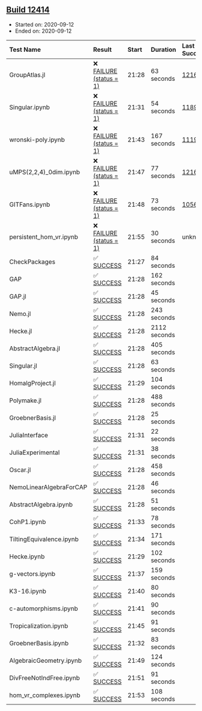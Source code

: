 ## [Build 12414](https://oscarci.mathematik.uni-kl.de/job/oscar/12414/)

* Started on: 2020-09-12
* Ended on: 2020-09-12

| Test Name    | Result | Start | Duration | Last Success | First Failure |
|:-------------|:-------|:------|:---------|:-------------|:--------------|
| GroupAtlas.jl | ❌ [FAILURE (status = 1)](https://oscarci.mathematik.uni-kl.de/job/oscar/12414/artifact/logs/build-12414/GroupAtlas.jl.log) | 21:28 | 63 seconds | [12167](https://oscarci.mathematik.uni-kl.de/job/oscar/12167/) | [12168](https://oscarci.mathematik.uni-kl.de/job/oscar/12168/) |
| Singular.ipynb | ❌ [FAILURE (status = 1)](https://oscarci.mathematik.uni-kl.de/job/oscar/12414/artifact/logs/build-12414/Singular.ipynb.log) | 21:31 | 54 seconds | [11893](https://oscarci.mathematik.uni-kl.de/job/oscar/11893/) | [11894](https://oscarci.mathematik.uni-kl.de/job/oscar/11894/) |
| wronski-poly.ipynb | ❌ [FAILURE (status = 1)](https://oscarci.mathematik.uni-kl.de/job/oscar/12414/artifact/logs/build-12414/wronski-poly.ipynb.log) | 21:43 | 167 seconds | [11192](https://oscarci.mathematik.uni-kl.de/job/oscar/11192/) | [11193](https://oscarci.mathematik.uni-kl.de/job/oscar/11193/) |
| uMPS(2,2,4)_0dim.ipynb | ❌ [FAILURE (status = 1)](https://oscarci.mathematik.uni-kl.de/job/oscar/12414/artifact/logs/build-12414/uMPS-2-2-4-_0dim.ipynb.log) | 21:47 | 77 seconds | [12167](https://oscarci.mathematik.uni-kl.de/job/oscar/12167/) | [12168](https://oscarci.mathematik.uni-kl.de/job/oscar/12168/) |
| GITFans.ipynb | ❌ [FAILURE (status = 1)](https://oscarci.mathematik.uni-kl.de/job/oscar/12414/artifact/logs/build-12414/GITFans.ipynb.log) | 21:48 | 73 seconds | [10566](https://oscarci.mathematik.uni-kl.de/job/oscar/10566/) | [10567](https://oscarci.mathematik.uni-kl.de/job/oscar/10567/) |
| persistent_hom_vr.ipynb | ❌ [FAILURE (status = 1)](https://oscarci.mathematik.uni-kl.de/job/oscar/12414/artifact/logs/build-12414/persistent_hom_vr.ipynb.log) | 21:55 | 30 seconds | unknown | unknown |
| CheckPackages | ✅ [SUCCESS](https://oscarci.mathematik.uni-kl.de/job/oscar/12414/artifact/logs/build-12414/CheckPackages.log) | 21:27 | 84 seconds |  |  |
| GAP | ✅ [SUCCESS](https://oscarci.mathematik.uni-kl.de/job/oscar/12414/artifact/logs/build-12414/GAP.log) | 21:28 | 162 seconds |  |  |
| GAP.jl | ✅ [SUCCESS](https://oscarci.mathematik.uni-kl.de/job/oscar/12414/artifact/logs/build-12414/GAP.jl.log) | 21:28 | 45 seconds |  |  |
| Nemo.jl | ✅ [SUCCESS](https://oscarci.mathematik.uni-kl.de/job/oscar/12414/artifact/logs/build-12414/Nemo.jl.log) | 21:28 | 243 seconds |  |  |
| Hecke.jl | ✅ [SUCCESS](https://oscarci.mathematik.uni-kl.de/job/oscar/12414/artifact/logs/build-12414/Hecke.jl.log) | 21:28 | 2112 seconds |  |  |
| AbstractAlgebra.jl | ✅ [SUCCESS](https://oscarci.mathematik.uni-kl.de/job/oscar/12414/artifact/logs/build-12414/AbstractAlgebra.jl.log) | 21:28 | 405 seconds |  |  |
| Singular.jl | ✅ [SUCCESS](https://oscarci.mathematik.uni-kl.de/job/oscar/12414/artifact/logs/build-12414/Singular.jl.log) | 21:28 | 63 seconds |  |  |
| HomalgProject.jl | ✅ [SUCCESS](https://oscarci.mathematik.uni-kl.de/job/oscar/12414/artifact/logs/build-12414/HomalgProject.jl.log) | 21:29 | 104 seconds |  |  |
| Polymake.jl | ✅ [SUCCESS](https://oscarci.mathematik.uni-kl.de/job/oscar/12414/artifact/logs/build-12414/Polymake.jl.log) | 21:28 | 488 seconds |  |  |
| GroebnerBasis.jl | ✅ [SUCCESS](https://oscarci.mathematik.uni-kl.de/job/oscar/12414/artifact/logs/build-12414/GroebnerBasis.jl.log) | 21:28 | 25 seconds |  |  |
| JuliaInterface | ✅ [SUCCESS](https://oscarci.mathematik.uni-kl.de/job/oscar/12414/artifact/logs/build-12414/JuliaInterface.log) | 21:31 | 22 seconds |  |  |
| JuliaExperimental | ✅ [SUCCESS](https://oscarci.mathematik.uni-kl.de/job/oscar/12414/artifact/logs/build-12414/JuliaExperimental.log) | 21:31 | 38 seconds |  |  |
| Oscar.jl | ✅ [SUCCESS](https://oscarci.mathematik.uni-kl.de/job/oscar/12414/artifact/logs/build-12414/Oscar.jl.log) | 21:28 | 458 seconds |  |  |
| NemoLinearAlgebraForCAP | ✅ [SUCCESS](https://oscarci.mathematik.uni-kl.de/job/oscar/12414/artifact/logs/build-12414/NemoLinearAlgebraForCAP.log) | 21:28 | 46 seconds |  |  |
| AbstractAlgebra.ipynb | ✅ [SUCCESS](https://oscarci.mathematik.uni-kl.de/job/oscar/12414/artifact/logs/build-12414/AbstractAlgebra.ipynb.log) | 21:28 | 51 seconds |  |  |
| CohP1.ipynb | ✅ [SUCCESS](https://oscarci.mathematik.uni-kl.de/job/oscar/12414/artifact/logs/build-12414/CohP1.ipynb.log) | 21:33 | 78 seconds |  |  |
| TiltingEquivalence.ipynb | ✅ [SUCCESS](https://oscarci.mathematik.uni-kl.de/job/oscar/12414/artifact/logs/build-12414/TiltingEquivalence.ipynb.log) | 21:34 | 171 seconds |  |  |
| Hecke.ipynb | ✅ [SUCCESS](https://oscarci.mathematik.uni-kl.de/job/oscar/12414/artifact/logs/build-12414/Hecke.ipynb.log) | 21:29 | 102 seconds |  |  |
| g-vectors.ipynb | ✅ [SUCCESS](https://oscarci.mathematik.uni-kl.de/job/oscar/12414/artifact/logs/build-12414/g-vectors.ipynb.log) | 21:37 | 159 seconds |  |  |
| K3-16.ipynb | ✅ [SUCCESS](https://oscarci.mathematik.uni-kl.de/job/oscar/12414/artifact/logs/build-12414/K3-16.ipynb.log) | 21:40 | 80 seconds |  |  |
| c-automorphisms.ipynb | ✅ [SUCCESS](https://oscarci.mathematik.uni-kl.de/job/oscar/12414/artifact/logs/build-12414/c-automorphisms.ipynb.log) | 21:41 | 90 seconds |  |  |
| Tropicalization.ipynb | ✅ [SUCCESS](https://oscarci.mathematik.uni-kl.de/job/oscar/12414/artifact/logs/build-12414/Tropicalization.ipynb.log) | 21:45 | 91 seconds |  |  |
| GroebnerBasis.ipynb | ✅ [SUCCESS](https://oscarci.mathematik.uni-kl.de/job/oscar/12414/artifact/logs/build-12414/GroebnerBasis.ipynb.log) | 21:32 | 83 seconds |  |  |
| AlgebraicGeometry.ipynb | ✅ [SUCCESS](https://oscarci.mathematik.uni-kl.de/job/oscar/12414/artifact/logs/build-12414/AlgebraicGeometry.ipynb.log) | 21:49 | 124 seconds |  |  |
| DivFreeNotIndFree.ipynb | ✅ [SUCCESS](https://oscarci.mathematik.uni-kl.de/job/oscar/12414/artifact/logs/build-12414/DivFreeNotIndFree.ipynb.log) | 21:51 | 91 seconds |  |  |
| hom_vr_complexes.ipynb | ✅ [SUCCESS](https://oscarci.mathematik.uni-kl.de/job/oscar/12414/artifact/logs/build-12414/hom_vr_complexes.ipynb.log) | 21:53 | 108 seconds |  |  |
